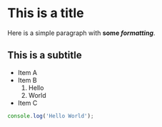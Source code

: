 # This is a title

Here is a simple paragraph with **some *formatting***.

## This is a subtitle

- Item A
- Item B
  1. Hello 
  2. World
- Item C

```js
console.log('Hello World');
```